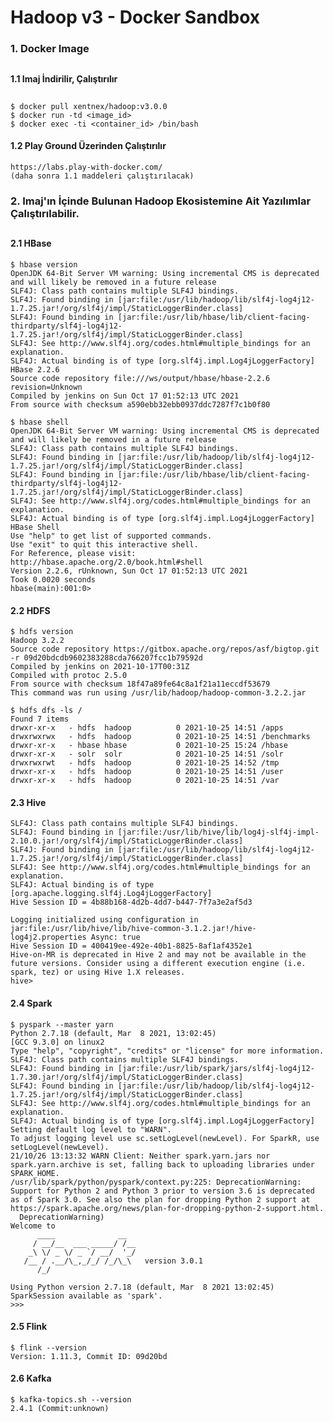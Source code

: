 # Hadoop v3 - Docker Sandbox

### 1. Docker Image <h2>
#### 1.1 Imaj İndirilir, Çalıştırılır <h2>
    $ docker pull xentnex/hadoop:v3.0.0
    $ docker run -td <image_id>
    $ docker exec -ti <container_id> /bin/bash
#### 1.2 Play Ground Üzerinden Çalıştırılır
    https://labs.play-with-docker.com/
    (daha sonra 1.1 maddeleri çalıştırılacak)
### 2. Imaj'ın İçinde Bulunan Hadoop Ekosistemine Ait Yazılımlar Çalıştırılabilir. <h2> 
#### 2.1 HBase
    $ hbase version
    OpenJDK 64-Bit Server VM warning: Using incremental CMS is deprecated and will likely be removed in a future release
    SLF4J: Class path contains multiple SLF4J bindings.
    SLF4J: Found binding in [jar:file:/usr/lib/hadoop/lib/slf4j-log4j12-1.7.25.jar!/org/slf4j/impl/StaticLoggerBinder.class]
    SLF4J: Found binding in [jar:file:/usr/lib/hbase/lib/client-facing-thirdparty/slf4j-log4j12-1.7.25.jar!/org/slf4j/impl/StaticLoggerBinder.class]
    SLF4J: See http://www.slf4j.org/codes.html#multiple_bindings for an explanation.
    SLF4J: Actual binding is of type [org.slf4j.impl.Log4jLoggerFactory]
    HBase 2.2.6
    Source code repository file:///ws/output/hbase/hbase-2.2.6 revision=Unknown
    Compiled by jenkins on Sun Oct 17 01:52:13 UTC 2021
    From source with checksum a590ebb32ebb0937ddc7287f7c1b0f80
    
    $ hbase shell
    OpenJDK 64-Bit Server VM warning: Using incremental CMS is deprecated and will likely be removed in a future release
    SLF4J: Class path contains multiple SLF4J bindings.
    SLF4J: Found binding in [jar:file:/usr/lib/hadoop/lib/slf4j-log4j12-1.7.25.jar!/org/slf4j/impl/StaticLoggerBinder.class]
    SLF4J: Found binding in [jar:file:/usr/lib/hbase/lib/client-facing-thirdparty/slf4j-log4j12-1.7.25.jar!/org/slf4j/impl/StaticLoggerBinder.class]
    SLF4J: See http://www.slf4j.org/codes.html#multiple_bindings for an explanation.
    SLF4J: Actual binding is of type [org.slf4j.impl.Log4jLoggerFactory]
    HBase Shell
    Use "help" to get list of supported commands.
    Use "exit" to quit this interactive shell.
    For Reference, please visit: http://hbase.apache.org/2.0/book.html#shell
    Version 2.2.6, rUnknown, Sun Oct 17 01:52:13 UTC 2021
    Took 0.0020 seconds
    hbase(main):001:0>
  
#### 2.2 HDFS
    $ hdfs version
    Hadoop 3.2.2
    Source code repository https://gitbox.apache.org/repos/asf/bigtop.git -r 09d20bdcdb9602383288cda766207fcc1b79592d
    Compiled by jenkins on 2021-10-17T00:31Z
    Compiled with protoc 2.5.0
    From source with checksum 18f47a89fe64c8a1f21a11eccdf53679
    This command was run using /usr/lib/hadoop/hadoop-common-3.2.2.jar
  
    $ hdfs dfs -ls /
    Found 7 items
    drwxr-xr-x   - hdfs  hadoop          0 2021-10-25 14:51 /apps
    drwxrwxrwx   - hdfs  hadoop          0 2021-10-25 14:51 /benchmarks
    drwxr-xr-x   - hbase hbase           0 2021-10-25 15:24 /hbase
    drwxr-xr-x   - solr  solr            0 2021-10-25 14:51 /solr
    drwxrwxrwt   - hdfs  hadoop          0 2021-10-25 14:52 /tmp
    drwxr-xr-x   - hdfs  hadoop          0 2021-10-25 14:51 /user
    drwxr-xr-x   - hdfs  hadoop          0 2021-10-25 14:51 /var

#### 2.3 Hive
    SLF4J: Class path contains multiple SLF4J bindings.
    SLF4J: Found binding in [jar:file:/usr/lib/hive/lib/log4j-slf4j-impl-2.10.0.jar!/org/slf4j/impl/StaticLoggerBinder.class]
    SLF4J: Found binding in [jar:file:/usr/lib/hadoop/lib/slf4j-log4j12-1.7.25.jar!/org/slf4j/impl/StaticLoggerBinder.class]
    SLF4J: See http://www.slf4j.org/codes.html#multiple_bindings for an explanation.
    SLF4J: Actual binding is of type [org.apache.logging.slf4j.Log4jLoggerFactory]
    Hive Session ID = 4b88b168-4d2b-4dd7-b447-7f7a3e2af5d3

    Logging initialized using configuration in jar:file:/usr/lib/hive/lib/hive-common-3.1.2.jar!/hive-log4j2.properties Async: true
    Hive Session ID = 400419ee-492e-40b1-8825-8af1af4352e1
    Hive-on-MR is deprecated in Hive 2 and may not be available in the future versions. Consider using a different execution engine (i.e. spark, tez) or using Hive 1.X releases.
    hive>
#### 2.4 Spark
    $ pyspark --master yarn
    Python 2.7.18 (default, Mar  8 2021, 13:02:45) 
    [GCC 9.3.0] on linux2
    Type "help", "copyright", "credits" or "license" for more information.
    SLF4J: Class path contains multiple SLF4J bindings.
    SLF4J: Found binding in [jar:file:/usr/lib/spark/jars/slf4j-log4j12-1.7.30.jar!/org/slf4j/impl/StaticLoggerBinder.class]
    SLF4J: Found binding in [jar:file:/usr/lib/hadoop/lib/slf4j-log4j12-1.7.25.jar!/org/slf4j/impl/StaticLoggerBinder.class]
    SLF4J: See http://www.slf4j.org/codes.html#multiple_bindings for an explanation.
    SLF4J: Actual binding is of type [org.slf4j.impl.Log4jLoggerFactory]
    Setting default log level to "WARN".
    To adjust logging level use sc.setLogLevel(newLevel). For SparkR, use setLogLevel(newLevel).
    21/10/26 13:13:32 WARN Client: Neither spark.yarn.jars nor spark.yarn.archive is set, falling back to uploading libraries under SPARK_HOME.
    /usr/lib/spark/python/pyspark/context.py:225: DeprecationWarning: Support for Python 2 and Python 3 prior to version 3.6 is deprecated as of Spark 3.0. See also the plan for dropping Python 2 support at https://spark.apache.org/news/plan-for-dropping-python-2-support.html.
      DeprecationWarning)
    Welcome to
          ____              __
         / __/__  ___ _____/ /__
        _\ \/ _ \/ _ `/ __/  '_/
       /__ / .__/\_,_/_/ /_/\_\   version 3.0.1
          /_/

    Using Python version 2.7.18 (default, Mar  8 2021 13:02:45)
    SparkSession available as 'spark'.
    >>>
#### 2.5 Flink
    $ flink --version
    Version: 1.11.3, Commit ID: 09d20bd
#### 2.6 Kafka
    $ kafka-topics.sh --version
    2.4.1 (Commit:unknown)

